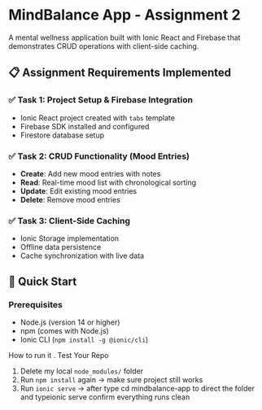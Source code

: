 # MindBalance App - Assignment 2

A mental wellness application built with Ionic React and Firebase that demonstrates CRUD operations with client-side caching.

## 📋 Assignment Requirements Implemented

### ✅ Task 1: Project Setup & Firebase Integration
- Ionic React project created with `tabs` template
- Firebase SDK installed and configured
- Firestore database setup

### ✅ Task 2: CRUD Functionality (Mood Entries)
- **Create**: Add new mood entries with notes
- **Read**: Real-time mood list with chronological sorting
- **Update**: Edit existing mood entries
- **Delete**: Remove mood entries

### ✅ Task 3: Client-Side Caching
- Ionic Storage implementation
- Offline data persistence
- Cache synchronization with live data

## 🚀 Quick Start

### Prerequisites
- Node.js (version 14 or higher)
- npm (comes with Node.js)
- Ionic CLI (`npm install -g @ionic/cli`)

How to run it .
Test Your Repo
1. Delete my local `node_modules/` folder  
2. Run `npm install` again → make sure project still works  
3. Run `ionic serve` → after type cd mindbalance-app to direct the folder and typeionic serve confirm everything runs clean  


